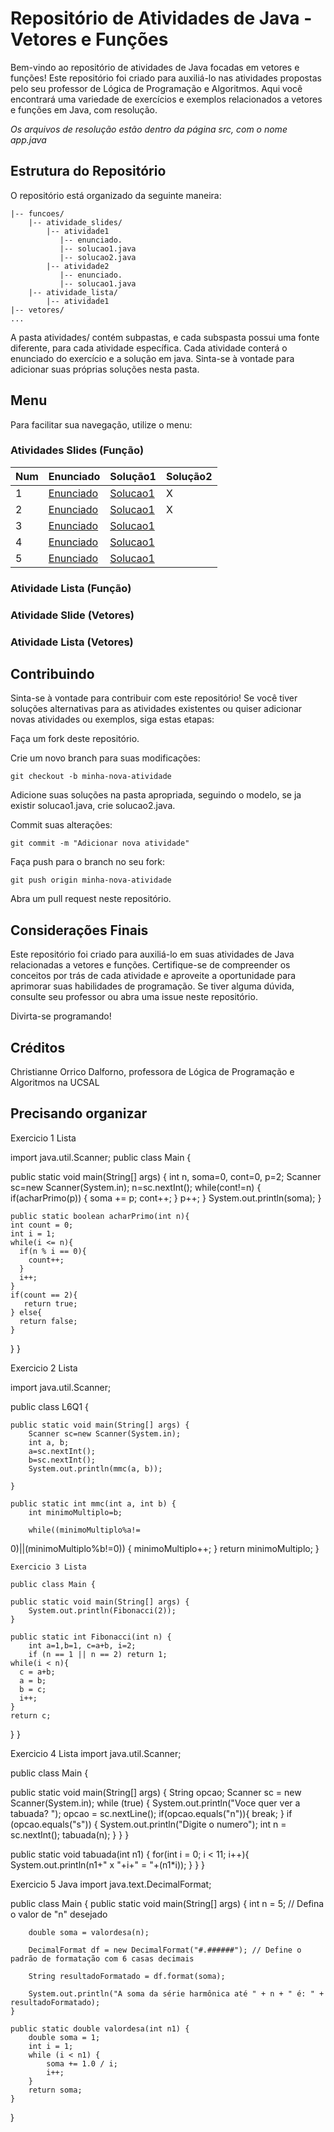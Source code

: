 # Repositório de Atividades de Java - Vetores e Funções
Bem-vindo ao repositório de atividades de Java focadas em vetores e funções! Este repositório foi criado para auxiliá-lo nas atividades propostas pelo seu professor de Lógica de Programação e Algoritmos. Aqui você encontrará uma variedade de exercícios e exemplos relacionados a vetores e funções em Java, com resolução. <br>

*Os arquivos de resolução estão dentro da página src, com o nome app.java*

## Estrutura do Repositório
O repositório está organizado da seguinte maneira:

```
|-- funcoes/
    |-- atividade_slides/
        |-- atividade1
           |-- enunciado.
           |-- solucao1.java
           |-- solucao2.java
        |-- atividade2
           |-- enunciado.
           |-- solucao1.java
    |-- atividade_lista/
        |-- atividade1
|-- vetores/
...
```
A pasta atividades/ contém subpastas, e cada subspasta possui uma fonte diferente, para cada atividade específica. Cada atividade conterá o enunciado do exercício e a solução em java. Sinta-se à vontade para adicionar suas próprias soluções nesta pasta.

## Menu
Para facilitar sua navegação, utilize o menu:

### Atividades Slides (Função)
Num | Enunciado | Solução1 | Solução2 
---|---|---|---
1 | [Enunciado](funcoes/atividades_slides/atividade1/enunciado.md) | [Solucao1](funcoes/atividades_slides/atividade1/solucao1/src/App.java) | X
2 | [Enunciado](funcoes/atividades_slides/atividade2/enunciado.md) | [Solucao1](funcoes/atividades_slides/atividade2/solucao1/src/App.java) | X
3 | [Enunciado](funcoes/atividades_slides/atividade3/enunicado.png) | [Solucao1](funcoes/atividades_slides/atividade3/solucao1/src/App.java)
4 | [Enunciado](funcoes/atividades_slides/atividade4/enunicado.md) | [Solucao1](funcoes/atividades_slides/atividade4/solucao1/src/App.java)
5 | [Enunciado](funcoes/atividades_slides/atividade5/enunicado.md) | [Solucao1](funcoes/atividades_slides/atividade5/solucao1/src/App.java)
### Atividade Lista (Função)

### Atividade Slide (Vetores)

### Atividade Lista (Vetores)

## Contribuindo
Sinta-se à vontade para contribuir com este repositório! Se você tiver soluções alternativas para as atividades existentes ou quiser adicionar novas atividades ou exemplos, siga estas etapas:

Faça um fork deste repositório.

Crie um novo branch para suas modificações:
```
git checkout -b minha-nova-atividade
```
Adicione suas soluções na pasta apropriada, seguindo o modelo, se ja existir solucao1.java, crie solucao2.java.

Commit suas alterações:
```
git commit -m "Adicionar nova atividade"  
```
Faça push para o branch no seu fork:
```
git push origin minha-nova-atividade
```
Abra um pull request neste repositório.

## Considerações Finais
Este repositório foi criado para auxiliá-lo em suas atividades de Java relacionadas a vetores e funções. Certifique-se de compreender os conceitos por trás de cada atividade e aproveite a oportunidade para aprimorar suas habilidades de programação. Se tiver alguma dúvida, consulte seu professor ou abra uma issue neste repositório.

Divirta-se programando!

## Créditos
Christianne Orrico Dalforno, professora de Lógica de Programação e Algoritmos na UCSAL

## Precisando organizar

Exercicio 1 Lista

import java.util.Scanner;
public class Main {

  public static void main(String[] args) {
		int n, soma=0, cont=0, p=2;
    Scanner sc=new Scanner(System.in);
		n=sc.nextInt();
		while(cont!=n) {
			if(acharPrimo(p)) {
				soma += p; 
				cont++;
			}
			p++;
		}
		System.out.println(soma);
	}

	public static boolean acharPrimo(int n){
    int count = 0;
    int i = 1;
    while(i <= n){
      if(n % i == 0){
        count++;  
      }
      i++;
    }
    if(count == 2){
       return true;
    } else{
      return false;
    }
  }
}


Exercicio 2 Lista

import java.util.Scanner;

public class L6Q1 {

	public static void main(String[] args) {
		Scanner sc=new Scanner(System.in);
		int a, b;
		a=sc.nextInt();
		b=sc.nextInt();
		System.out.println(mmc(a, b));

	}

	public static int mmc(int a, int b) {
		int minimoMultiplo=b;
		
		while((minimoMultiplo%a!=
0)||(minimoMultiplo%b!=0)) {
			minimoMultiplo++;
		}
		return minimoMultiplo;
	}
	
	Exercicio 3 Lista
	
	public class Main {

	public static void main(String[] args) {
		System.out.println(Fibonacci(2));
	}

	public static int Fibonacci(int n) {
		int a=1,b=1, c=a+b, i=2;
		if (n == 1 || n == 2) return 1;
    while(i < n){
      c = a+b;
      a = b;
      b = c; 
      i++;
    }
    return c;
  }
}

Exercicio 4 Lista
import java.util.Scanner;

public class Main {

  public static void main(String[] args) {
     String opcao;
    Scanner sc = new Scanner(System.in);
    while (true) {
      System.out.println("Voce quer ver a tabuada?  ");
      opcao = sc.nextLine();
      if(opcao.equals("n")){
        break;
      }
      if (opcao.equals("s")) {
        System.out.println("Digite o numero");
        int n = sc.nextInt();
        tabuada(n);
      }
    }
  }

  public static void tabuada(int n1) {
    for(int i = 0; i < 11; i++){
      System.out.println(n1+" x "+i+" = "+(n1*i));
    }
  }
}

Exercicio 5 Java
import java.text.DecimalFormat;

public class Main {
    public static void main(String[] args) {
        int n = 5; // Defina o valor de "n" desejado
        
        double soma = valordesa(n);
        
        DecimalFormat df = new DecimalFormat("#.######"); // Define o padrão de formatação com 6 casas decimais
        
        String resultadoFormatado = df.format(soma);
        
        System.out.println("A soma da série harmônica até " + n + " é: " + resultadoFormatado);
    }

    public static double valordesa(int n1) {
        double soma = 1;
        int i = 1;
        while (i < n1) {
            soma += 1.0 / i;
            i++;
        }
        return soma;
    }
}

